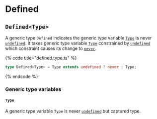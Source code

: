 # Defined

## `Defined<Type>`

A generic type `Defined` indicates the generic type variable [`Type`](defined.md#type) is never [`undefined`](https://www.typescriptlang.org/docs/handbook/basic-types.html#null-and-undefined). It takes generic type variable [`Type`](defined.md#type) constrained by [`undefined`](https://www.typescriptlang.org/docs/handbook/basic-types.html#null-and-undefined) which constraint causes its change to [`never`](https://www.typescriptlang.org/docs/handbook/basic-types.html#never).

{% code title="defined.type.ts" %}
```typescript
type Defined<Type> = Type extends undefined ? never : Type;
```
{% endcode %}

### Generic type variables

#### `Type`

A generic type variable `Type` is never [`undefined`](https://www.typescriptlang.org/docs/handbook/basic-types.html#null-and-undefined) but captured type.
